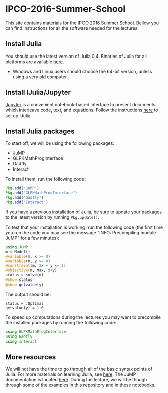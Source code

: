 # IPCO-2016-Summer-School

This site contains materials for the IPCO 2016 Summer School. Bellow you can find instructions for all the software needed for the lectures.

## Install Julia

You should use the latest version of Julia 0.4.
Binaries of Julia for all platforms are available [here](http://julialang.org/downloads/).

- Windows and Linux users should choose the 64-bit version, unless using a very old computer.

## Install IJulia/Jupyter

[Jupyter](http://jupyter.org/) is a convenient notebook-based interface to present documents which interleave code, text, and equations.
Follow the instructions [here](https://github.com/stevengj/julia-mit#installing-julia-and-ijulia) to set up IJulia.

## Install Julia packages

To start off, we will be using the following packages:
- JuMP
- GLPKMathProgInterface
- Gadfly
- Interact

To install them, run the following code:
```julia
Pkg.add("JuMP")
Pkg.add("GLPKMathProgInterface")
Pkg.add("Gadfly")
Pkg.add("Interact")
```
If you have a previous installation of Julia,
be sure to update your packages to the latest version by running ``Pkg.update()``.

To test that your installation is working, run the following code (the first time you run the code you may see the message "INFO: Precompiling module JuMP" for a few minutes):

```julia
using JuMP
m = Model()
@variable(m, x >= 0)
@variable(m, y >= 0)
@constraint(m, 2x + y <= 1)
@objective(m, Max, x+y)
status = solve(m)
@show status
@show getvalue(y)
```

The output should be:

```
status = :Optimal
getvalue(y) = 1.0
```

To speed up computations during the lectures you may want to precompile the installed packages by running the following code: 
```julia
using GLPKMathProgInterface
using Gadfly
using Interact
```

## More resources

We will not have the time to go through all of the basic syntax points of Julia. For more materials on learning Julia,
see [here](http://julialang.org/learning/). The JuMP documentation is located [here](http://www.juliaopt.org/JuMP.jl/0.13/).
During the lecture, we will be though through some of the examples in this repository and in these
[notebooks](http://nbviewer.jupyter.org/github/JuliaOpt/juliaopt-notebooks/tree/master/notebooks/).
